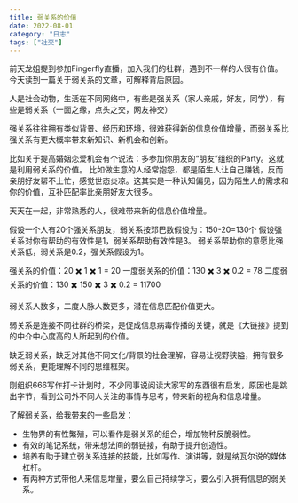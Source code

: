 ```yaml
---
title: 弱关系的价值
date: 2022-08-01
category: "日志"
tags: ["社交"]
---
```

前天龙姐提到参加Fingerfly直播，加入我们的社群，遇到不一样的人很有价值。今天读到一篇关于弱关系的文章，可解释背后原因。

人是社会动物，生活在不同网络中，有些是强关系（家人亲戚，好友，同学），有些是弱关系（一面之缘，点头之交，网友神交）

强关系往往拥有类似背景、经历和环境，很难获得新的信息价值增量，而弱关系比强关系有更大概率带来新知识、新机会和创新。

比如关于提高婚姻恋爱机会有个说法：多参加你朋友的“朋友”组织的Party。这就是利用弱关系的价值。
比如做生意的人经常抱怨，都是陌生人让自己赚钱，反而亲朋好友帮不上忙，感觉世态炎凉。这其实是一种认知偏见，因为陌生人的需求和你的价值，互补匹配率比亲朋好友大很多。

天天在一起，非常熟悉的人，很难带来新的信息价值增量。

假设一个人有20个强关系朋友，弱关系按邓巴数假设为：150-20=130个
假设强关系对你有帮助的有效性是1，弱关系帮助有效性是3。
弱关系帮助你的意愿比强关系低，弱关系是0.2，强关系假设为1。

强关系的价值：20 ✖️ 1 ✖️ 1 = 20
一度弱关系的价值：130 ✖️ 3 ✖️ 0.2 = 78
二度弱关系的价值：130 ✖️ 150 ✖️ 3 ✖️ 0.2 = 11700

弱关系人数多，二度人脉人数更多，潜在信息匹配价值更大。

弱关系是连接不同社群的桥梁，是促成信息病毒传播的关键，就是《大链接》提到的中介中心度高的人所起到的价值。

缺乏弱关系，缺乏对其他不同文化/背景的社会理解，容易让视野狭隘，拥有很多弱关系，更能理解不同的思维框架。

刚组织666写作打卡计划时，不少同事说阅读大家写的东西很有启发，原因也是跳出字节，看到公司外不同人关注的事情与思考，带来新的视角和信息增量。

了解弱关系，给我带来的一些启发：
- 生物界的有性繁殖，可以看作是弱关系的组合，增加物种反脆弱性。
- 有效的笔记系统，带来想法间的弱链接，有助于提升创造性。
- 培养有助于建立弱关系连接的技能，比如写作、演讲等，就是纳瓦尔说的媒体杠杆。
- 有两种方式带他人来信息增量，要么自己持续学习，要么引入拥有信息的弱关系。

